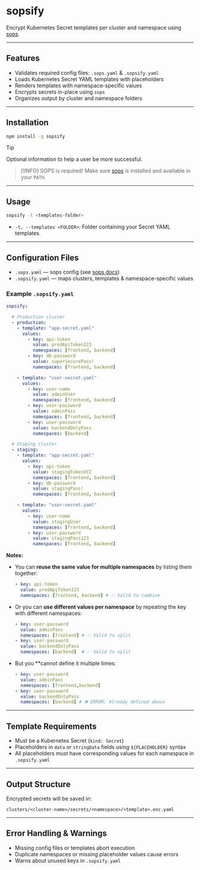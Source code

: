 # sopsify

Encrypt Kubernetes Secret templates per cluster and namespace using [sops](https://github.com/mozilla/sops).

---

## Features

- Validates required config files: `.sops.yaml` & `.sopsify.yaml`
- Loads Kubernetes Secret YAML templates with placeholders
- Renders templates with namespace-specific values
- Encrypts secrets in-place using `sops`
- Organizes output by cluster and namespace folders

---

## Installation

```bash
npm install -g sopsify
````
> [!TIP]
> Optional information to help a user be more successful.

> [!INFO] SOPS is required!
> Make sure [sops](https://github.com/mozilla/sops) is installed and available in your `PATH`.

---

## Usage

```bash
sopsify -t <templates-folder>
```

* `-t, --templates <FOLDER>`: Folder containing your Secret YAML templates.

---

## Configuration Files

* `.sops.yaml` — sops config (see [sops docs](https://github.com/mozilla/sops#configuration))
* `.sopsify.yaml` — maps clusters, templates & namespace-specific values

### Example `.sopsify.yaml`

```yaml
sopsify:

  # Production cluster
  - production:
    - template: "app-secret.yaml"
      values:
        - key: api-token
          value: prodApiToken123
          namespaces: [frontend, backend]
        - key: db-password
          value: superSecurePass!
          namespaces: [frontend, backend]

    - template: "user-secret.yaml"
      values:
        - key: user-name
          value: adminUser
          namespaces: [frontend, backend]
        - key: user-password
          value: adminPass
          namespaces: [frontend, backend]
        - key: user-password
          value: backendOnlyPass
          namespaces: [backend]

  # Staging cluster
  - staging:
    - template: "app-secret.yaml"
      values:
        - key: api-token
          value: stagingTokenXYZ
          namespaces: [frontend, backend]
        - key: db-password
          value: stagingPass!
          namespaces: [frontend, backend]

    - template: "user-secret.yaml"
      values:
        - key: user-name
          value: stagingUser
          namespaces: [frontend, backend]
        - key: user-password
          value: stagingPass123
          namespaces: [frontend, backend]
```

**Notes:**

* You can **reuse the same value for multiple namespaces** by listing them together:

  ```yaml
  - key: api-token
    value: prodApiToken123
    namespaces: [frontend, backend] # ✅ Valid to combine
  ```

* Or you can **use different values per namespace** by repeating the key with different namespaces:

  ```yaml
  - key: user-password
    value: adminPass
    namespaces: [frontend] # ✅ Valid to split
  - key: user-password
    value: backendOnlyPass
    namespaces: [backend]  # ✅ Valid to split
  ```

* But you **cannot define it multiple times:

  ```yaml
  - key: user-password
    value: adminPass
    namespaces: [frontend,backend]
  - key: user-password
    value: backendOnlyPass
    namespaces: [backend] # ❌ ERROR: Already defined above
  ```

---

## Template Requirements

* Must be a Kubernetes Secret (`kind: Secret`)
* Placeholders in `data` or `stringData` fields using `${PLACEHOLDER}` syntax
* All placeholders must have corresponding values for each namespace in `.sopsify.yaml`

---

## Output Structure

Encrypted secrets will be saved in:

```
clusters/<cluster-name>/secrets/<namespace>/<template>.enc.yaml
```

---

## Error Handling & Warnings

* Missing config files or templates abort execution
* Duplicate namespaces or missing placeholder values cause errors
* Warns about unused keys in `.sopsify.yaml`

